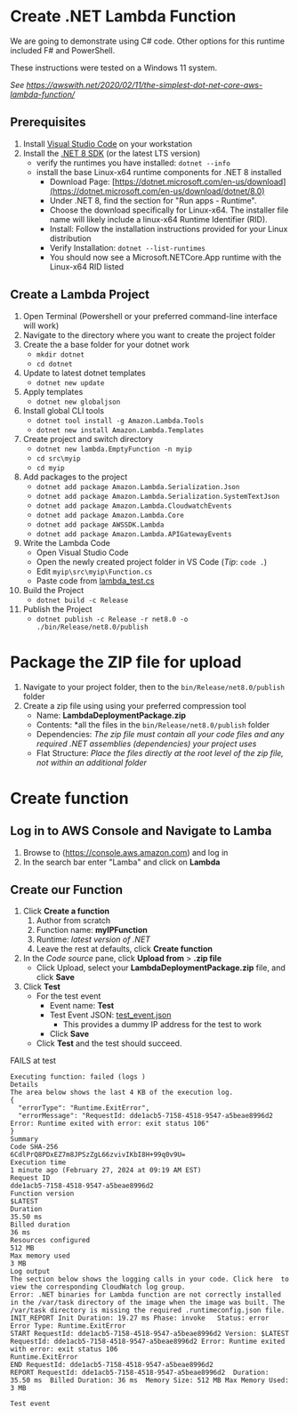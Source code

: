 # Create .NET Lambda Function
We are going to demonstrate using C# code. Other options for this runtime included F# and PowerShell.

These instructions were tested on a Windows 11 system.

*See https://awswith.net/2020/02/11/the-simplest-dot-net-core-aws-lambda-function/*

## Prerequisites
1. Install [Visual Studio Code](https://code.visualstudio.com/download) on your workstation
3. Install the [.NET 8 SDK](https://dotnet.microsoft.com/download) (or the latest LTS version)
    - verify the runtimes you have installed: `dotnet --info`
    - install the base Linux-x64 runtime components for .NET 8 installed
      - Download Page: [https://dotnet.microsoft.com/en-us/download](https://dotnet.microsoft.com/en-us/download/dotnet/8.0)
      - Under .NET 8, find the section for "Run apps - Runtime".
      - Choose the download specifically for Linux-x64. The installer file name will likely include a linux-x64 Runtime Identifier (RID).
      - Install:  Follow the installation instructions provided for your Linux distribution
      - Verify Installation: `dotnet --list-runtimes`
      - You should now see a Microsoft.NETCore.App runtime with the Linux-x64 RID listed

## Create a Lambda Project
1. Open Terminal (Powershell or your preferred command-line interface will work)
2. Navigate to the directory where you want to create the project folder
3. Create the a base folder for your dotnet work
    - `mkdir dotnet`
    - `cd dotnet`
4. Update to latest dotnet templates
    - `dotnet new update`
5. Apply templates
    - `dotnet new globaljson`
6. Install global CLI tools
    -  `dotnet tool install -g Amazon.Lambda.Tools`
    -  `dotnet new install Amazon.Lambda.Templates`
8. Create project and switch directory
    - `dotnet new lambda.EmptyFunction -n myip`
    - `cd src\myip`
    - `cd myip`
9. Add packages to the project
    - `dotnet add package Amazon.Lambda.Serialization.Json`
    - `dotnet add package Amazon.Lambda.Serialization.SystemTextJson`
    - `dotnet add package Amazon.Lambda.CloudwatchEvents`
    - `dotnet add package Amazon.Lambda.Core`
    - `dotnet add package AWSSDK.Lambda`
    - `dotnet add package Amazon.Lambda.APIGatewayEvents`
10. Write the Lambda Code
    - Open Visual Studio Code
    - Open the newly created project folder in VS Code (*Tip*: `code .`)
    - Edit `myip\src\myip\Function.cs`
    - Paste code from [lambda_test.cs](lambda_test.cs)
11. Build the Project
    - `dotnet build -c Release`
12. Publish the Project
    - `dotnet publish -c Release -r net8.0 -o ./bin/Release/net8.0/publish`
# Package the ZIP file for upload
1. Navigate to your project folder, then to the `bin/Release/net8.0/publish` folder
2. Create a zip file using using your preferred compression tool
    - Name: **LambdaDeploymentPackage.zip**
    - Contents: *all the files in the `bin/Release/net8.0/publish` folder
    - Dependencies: *The zip file must contain all your code files and any required .NET assemblies (dependencies) your project uses*
    - Flat Structure: *Place the files directly at the root level of the zip file, not within an additional folder*

# Create function
## Log in to AWS Console and Navigate to Lamba
1. Browse to (https://console.aws.amazon.com) and log in
2. In the search bar enter "Lamba" and click on **Lambda**
## Create our Function
1. Click **Create a function**
    1. Author from scratch
    2. Function name: **myIPFunction**
    3. Runtime: *latest version of .NET*
    4. Leave the rest at defaults, click **Create function**
2. In the *Code source* pane, click **Upload from** > **.zip file**
    - Click Upload, select your **LambdaDeploymentPackage.zip** file, and click **Save**
4. Click **Test**
    - For the test event
      - Event name: **Test**
      - Test Event JSON: [test_event.json](test_event.json)
        - This provides a dummy IP address for the test to work
      - Click **Save**
    - Click **Test** and the test should succeed.

FAILS at test

~~~
Executing function: failed (logs )
Details
The area below shows the last 4 KB of the execution log.
{
  "errorType": "Runtime.ExitError",
  "errorMessage": "RequestId: dde1acb5-7158-4518-9547-a5beae8996d2 Error: Runtime exited with error: exit status 106"
}
Summary
Code SHA-256
6CdlPrQ8PDxEZ7m8JPSzZgL66zvivIKbI8H+99q0v9U=
Execution time
1 minute ago (February 27, 2024 at 09:19 AM EST)
Request ID
dde1acb5-7158-4518-9547-a5beae8996d2
Function version
$LATEST
Duration
35.50 ms
Billed duration
36 ms
Resources configured
512 MB
Max memory used
3 MB
Log output
The section below shows the logging calls in your code. Click here  to view the corresponding CloudWatch log group.
Error: .NET binaries for Lambda function are not correctly installed in the /var/task directory of the image when the image was built. The /var/task directory is missing the required .runtimeconfig.json file.
INIT_REPORT Init Duration: 19.27 ms	Phase: invoke	Status: error	Error Type: Runtime.ExitError
START RequestId: dde1acb5-7158-4518-9547-a5beae8996d2 Version: $LATEST
RequestId: dde1acb5-7158-4518-9547-a5beae8996d2 Error: Runtime exited with error: exit status 106
Runtime.ExitError
END RequestId: dde1acb5-7158-4518-9547-a5beae8996d2
REPORT RequestId: dde1acb5-7158-4518-9547-a5beae8996d2	Duration: 35.50 ms	Billed Duration: 36 ms	Memory Size: 512 MB	Max Memory Used: 3 MB	

Test event
~~~
